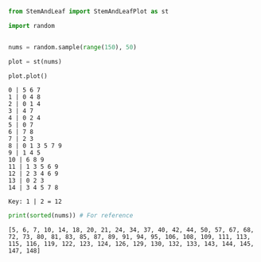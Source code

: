

```python
from StemAndLeaf import StemAndLeafPlot as st
```


```python
import random
```


```python

```


```python
nums = random.sample(range(150), 50)
```


```python
plot = st(nums)
```


```python
plot.plot()
```

    0 | 5 6 7 
    1 | 0 4 8 
    2 | 0 1 4 
    3 | 4 7 
    4 | 0 2 4 
    5 | 0 7 
    6 | 7 8 
    7 | 2 3 
    8 | 0 1 3 5 7 9 
    9 | 1 4 5 
    10 | 6 8 9 
    11 | 1 3 5 6 9 
    12 | 2 3 4 6 9 
    13 | 0 2 3 
    14 | 3 4 5 7 8 
    
    Key: 1 | 2 = 12



```python
print(sorted(nums)) # For reference
```

    [5, 6, 7, 10, 14, 18, 20, 21, 24, 34, 37, 40, 42, 44, 50, 57, 67, 68, 72, 73, 80, 81, 83, 85, 87, 89, 91, 94, 95, 106, 108, 109, 111, 113, 115, 116, 119, 122, 123, 124, 126, 129, 130, 132, 133, 143, 144, 145, 147, 148]


